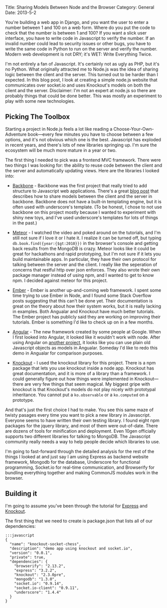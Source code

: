 Title: Sharing Models Between Node and the Browser
Category: General
Date: 2013-5-2

You're building a web app in Django, and you want the user to enter a number
between 1 and 100 on a web form.
Where do you put the code to check that the number is between 1 and 100?
If you want a slick user interface, you have to write code in Javascript to
verify the number.
If an invalid number could lead to security issues or other bugs, you have to
write the same code in Python to run on the server and verify the number.
Modern web development is not DRY; it's WET: Write Everything Twice.

I'm not entirely a fan of Javascript.
It's certainly not as ugly as PHP, but it's no Python.
What originally attracted me to Node.js was the idea of sharing logic between
the client and the server.
This turned out to be harder than I expected.
In this blog post, I look at creating a simple node.js website that
communicates over socket.io and uses Knockout's models on both the client and
the server.
Disclaimer: I'm not an expert at node.js so there are probably things that
could be done better.
This was mostly an experiment to play with some new technologies.

## Picking The Toolbox
Starting a project in Node.js feels a lot like reading a
Choose-Your-Own-Adventure book&mdash;every few minutes you have to choose
between a few options, and it's not obvious which one is the best.
Javascript has exploded in recent years, and there's lots of new libraries
springing up.
I'm sure the ecosystem will be much more mature in a year or two.

The first thing I needed to pick was a frontend MVC framework.
There were two things I was looking for: the ability to reuse code between the
client and the server and automatically updating views.
Here are the libraries I looked into:

* [Backbone](http://backbonejs.org/) - Backbone was the first project that
really tried to add structure to Javascript web applications.
There's a great
[blog post](http://blog.andyet.com/2011/feb/15/re-using-backbonejs-models-on-the-server-with-node/)
that describes how to share models between the client and the server in backbone.
Backbone does not have a built-in templating engine, but it is often used with
underscore's template.
(To be honest, I chose to not use backbone on this project mostly because I
wanted to experiment with shiny new toys, and I've used underscore's templates
for lots of things in the past.)

* [Meteor](http://meteor.com/) - I watched the video and poked around on the
tutorials, and I'm still not sure if I love it or I hate it.
I realize it can be turned off, but typing `db.book.find({year:{$gt:2010}})`
in the browser's console and getting back results from the MongoDB is crazy.
Meteor looks like it could be great for hackathons and rapid prototyping, but
I'm not sure if it lets you build maintainable apps.
In particular, they have their own protocol for talking between the server and
the client.
I really like the seperation of concerns that restful http over json enforces.
They also wrote their own package manager instead of using npm, and I wanted to
get to know npm.
I decided against meteor for this project.

* [Ember](http://emberjs.com/) - Ember is another up-and-coming web framework.
I spent some time trying to use Ember in Node, and I found some Stack Overflow
posts suggesting that this can't be done yet.
Their documentation is great on the theory about how their system works, but it
is really lacking in examples.
Both Angualar and Knockout have much better tutorials.
The Ember project has publicly said they are working on improving their
tutorials.
Ember is something I'd like to check up on in a few months.

* [Angular](http://angularjs.org/) - The new framework created by some people at Google.
When I first looked into Angular, it looked like it wouldn't work with node.
After using Angular on [another project](http://52weeks.jeffamcgee.com/), it
looks like you can use plain old Javascript objects as models in Angualar.
Someday I'd like to redo this demo in Angualar for comparison purposes.

* [Knockout](http://knockoutjs.com/) - I used the knockout library for this project.
There is a npm package that lets you use knockout inside a node app.
Knockout has great documentation, and it is more of a library than a framework.
I could generally figure out how things were implemented in
Knockout&mdash;there are very few things that seem magical.
My biggest gripe with knockout is that Knockout's models do not play nicely with prototypal inheritance.
You cannot put a `ko.observable` or a `ko.computed` on a prototype.

And that's just the first choice I had to make.
You see this same maze of twisty pasages every time you want to pick a new
library in Javascript.
Everyone seems to have written their own testing library.
I found eight npm packages for the jquery library, and most of them were
out-of-date.
There are dozens of tools for minification and deployment.
Even 10gen officially supports two different libraries for talking to MongoDB.
The Javascript community really needs a way to help people decide which libraries to use.

I'm going to fast-forward through the detailed analysis for the rest of the
things I looked at and just say I am using Express as backend website framework,
Mongodb for the database,
Underscore for functional programming,
Socket.io for real-time communication, and
Browserify for bundling everything together and making CommonJS modules work in the browser.

## Building it
I'm going to assume you've been through the tutorial for
[Express](http://expressjs.com/guide.html) and
[Knockout](http://learn.knockoutjs.com/#/?tutorial=intro).


The first thing that we need to create is package.json that lists all of our dependencies:

    :::javascript
    {
      "name": "knockout-socket-chess",
      "description": "demo app using knockout and socket.io",
      "version": "0.0.1",
      "private": true,
      "dependencies": {
        "browserify": "2.13.2",
        "express": "3.2.2",
        "knockout": "2.3.0pre",
        "mongodb": "1.3.0",
        "socket.io": "0.9.14",
        "socket.io-client": "0.9.11",
        "underscore": "1.4.4"
      }
    }


